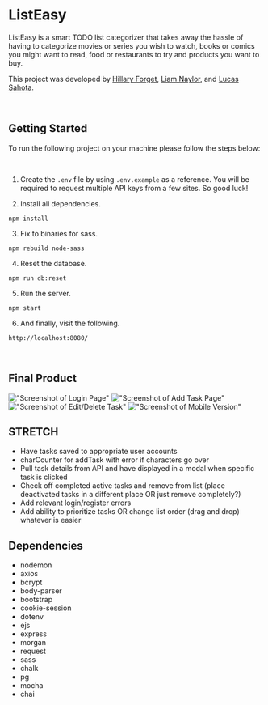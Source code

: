 # ListEasy

ListEasy is a smart TODO list categorizer that takes away the hassle of having to categorize movies or series you wish to watch, books or comics you might want to read, food or restaurants to try and products you want to buy. 

This project was developed by [Hillary Forget](https://github.com/hillaryforget), [Liam Naylor](https://github.com/niamlaylor), and [Lucas Sahota](https://github.com/lucasw4).

<br>

## Getting Started

To run the following project on your machine please follow the steps below:

<br>

1. Create the `.env` file by using `.env.example` as a reference. You will be required to request multiple API keys from a few sites. So good luck!

2. Install all dependencies.
```
npm install
```
3. Fix to binaries for sass.
```
npm rebuild node-sass
```
4. Reset the database.
```
npm run db:reset
```
5. Run the server.
```
npm start
```
6. And finally, visit the following.
```
http://localhost:8080/
```

<br>

## Final Product

!["Screenshot of Login Page"](...)
!["Screenshot of Add Task Page"](...)
!["Screenshot of Edit/Delete Task"](...)
!["Screenshot of Mobile Version"](...)

## STRETCH

- Have tasks saved to appropriate user accounts
- charCounter for addTask with error if characters go over
- Pull task details from API and have displayed in a modal when specific task is clicked
- Check off completed active tasks and remove from list (place deactivated tasks in a different place OR just remove completely?)
- Add relevant login/register errors
- Add ability to prioritize tasks OR change list order (drag and drop) whatever is easier

## Dependencies

- nodemon
- axios
- bcrypt
- body-parser
- bootstrap
- cookie-session
- dotenv
- ejs
- express
- morgan
- request
- sass
- chalk
- pg
- mocha
- chai